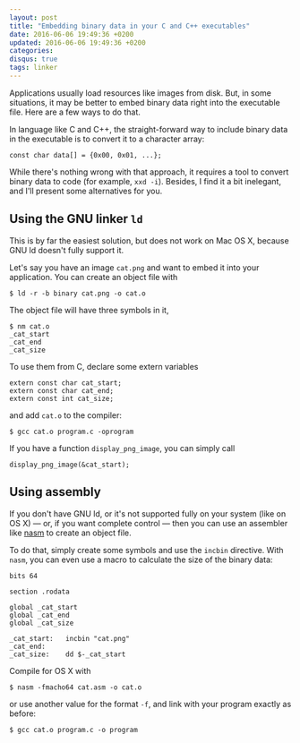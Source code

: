 ```yaml
---
layout: post
title: "Embedding binary data in your C and C++ executables"
date: 2016-06-06 19:49:36 +0200
updated: 2016-06-06 19:49:36 +0200
categories: 
disqus: true
tags: linker
---
```


Applications usually load resources like images from disk. But, in some
situations, it may be better to embed binary data right into the executable
file. Here are a few ways to do that.

In language like C and C++, the straight-forward way to include binary data in
the executable is to convert it to a character array:

    const char data[] = {0x00, 0x01, ...};

While there's nothing wrong with that approach, it requires a tool to convert
binary data to code (for example, `xxd -i`). Besides, I find it a bit
inelegant, and I'll present some alternatives for you.

Using the GNU linker `ld`
-------------------------

This is by far the easiest solution, but does not work on Mac OS X, because GNU
ld doesn't fully support it.

Let's say you have an image `cat.png` and want to embed it into your
application. You can create an object file with

    $ ld -r -b binary cat.png -o cat.o

The object file will have three symbols in it,

    $ nm cat.o
    _cat_start
    _cat_end
    _cat_size

To use them from C, declare some extern variables

    extern const char cat_start;
    extern const char cat_end;
    extern const int cat_size;

and add `cat.o` to the compiler:

    $ gcc cat.o program.c -oprogram

If you have a function `display_png_image`, you can simply call

    display_png_image(&cat_start);

Using assembly
--------------

If you don't have GNU ld, or it's not supported fully on your system (like on
OS X) — or, if you want complete control — then you can use an assembler like
<a href="http://www.nasm.us">nasm</a> to create an object file.

To do that, simply create some symbols and use the `incbin` directive. With
`nasm`, you can even use a macro to calculate the size of the binary data:

    bits 64

    section .rodata

    global _cat_start
    global _cat_end
    global _cat_size

    _cat_start:   incbin "cat.png"
    _cat_end:
    _cat_size:    dd $-_cat_start

Compile for OS X with

    $ nasm -fmacho64 cat.asm -o cat.o

or use another value for the format `-f`, and link with your program exactly as
before:

    $ gcc cat.o program.c -o program

